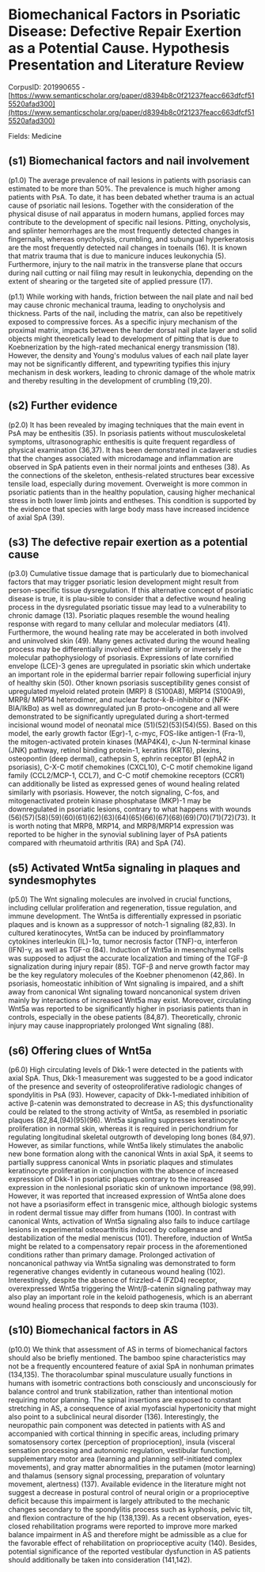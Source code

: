 # Biomechanical Factors in Psoriatic Disease: Defective Repair Exertion as a Potential Cause. Hypothesis Presentation and Literature Review

CorpusID: 201990655 - [https://www.semanticscholar.org/paper/d8394b8c0f21237feacc663dfcf515520afad300](https://www.semanticscholar.org/paper/d8394b8c0f21237feacc663dfcf515520afad300)

Fields: Medicine

## (s1) Biomechanical factors and nail involvement
(p1.0) The average prevalence of nail lesions in patients with psoriasis can estimated to be more than 50%. The prevalence is much higher among patients with PsA. To date, it has been debated whether trauma is an actual cause of psoriatic nail lesions. Together with the consideration of the physical disuse of nail apparatus in modern humans, applied forces may contribute to the development of specific nail lesions. Pitting, onycholysis, and splinter hemorrhages are the most frequently detected changes in fingernails, whereas onycholysis, crumbling, and subungual hyperkeratosis are the most frequently detected nail changes in toenails (16). It is known that matrix trauma that is due to manicure induces leukonychia (5). Furthermore, injury to the nail matrix in the transverse plane that occurs during nail cutting or nail filing may result in leukonychia, depending on the extent of shearing or the targeted site of applied pressure (17).

(p1.1) While working with hands, friction between the nail plate and nail bed may cause chronic mechanical trauma, leading to onycholysis and thickness. Parts of the nail, including the matrix, can also be repetitively exposed to compressive forces. As a specific injury mechanism of the proximal matrix, impacts between the harder dorsal nail plate layer and solid objects might theoretically lead to development of pitting that is due to Koebnerization by the high-rated mechanical energy transmission (18). However, the density and Young's modulus values of each nail plate layer may not be significantly different, and typewriting typifies this injury mechanism in desk workers, leading to chronic damage of the whole matrix and thereby resulting in the development of crumbling (19,20).
## (s2) Further evidence
(p2.0) It has been revealed by imaging techniques that the main event in PsA may be enthesitis (35). In psoriasis patients without musculoskeletal symptoms, ultrasonographic enthesitis is quite frequent regardless of physical examination (36,37). It has been demonstrated in cadaveric studies that the changes associated with microdamage and inflammation are observed in SpA patients even in their normal joints and entheses (38). As the connections of the skeleton, enthesis-related structures bear excessive tensile load, especially during movement. Overweight is more common in psoriatic patients than in the healthy population, causing higher mechanical stress in both lower limb joints and entheses. This condition is supported by the evidence that species with large body mass have increased incidence of axial SpA (39).
## (s3) The defective repair exertion as a potential cause
(p3.0) Cumulative tissue damage that is particularly due to biomechanical factors that may trigger psoriatic lesion development might result from person-specific tissue dysregulation. If this alternative concept of psoriatic disease is true, it is plau-sible to consider that a defective wound healing process in the dysregulated psoriatic tissue may lead to a vulnerability to chronic damage (13). Psoriatic plaques resemble the wound healing response with regard to many cellular and molecular mediators (41). Furthermore, the wound healing rate may be accelerated in both involved and uninvolved skin (49). Many genes activated during the wound healing process may be differentially involved either similarly or inversely in the molecular pathophysiology of psoriasis. Expressions of late cornified envelope (LCE)-3 genes are upregulated in psoriatic skin which undertake an important role in the epidermal barrier repair following superficial injury of healthy skin (50). Other known psoriasis susceptibility genes consist of upregulated myeloid related protein (MRP) 8 (S100A8), MRP14 (S100A9), MRP8/ MRP14 heterodimer, and nuclear factor-ƙ-B-inhibitor α (NFK-BIA/IƙBα) as well as downregulated jun B proto-oncogene and all were demonstrated to be significantly upregulated during a short-termed incisional wound model of neonatal mice (51)(52)(53)(54)(55). Based on this model, the early growth factor (Egr)-1, c-myc, FOS-like antigen-1 (Fra-1), the mitogen-activated protein kinases (MAP4K4), c-Jun N-terminal kinase (JNK) pathway, retinol binding protein-1, keratins (KRT6), plexins, osteopontin (deep dermal), cathepsin S, ephrin receptor B1 (ephA2 in psoriasis), C-X-C motif chemokines (CXCL10), C-C motif chemokine ligand family (CCL2/MCP-1, CCL7), and C-C motif chemokine receptors (CCR1) can additionally be listed as expressed genes of wound healing related similarly with psoriasis. However, the notch signaling, C-fos, and mitogenactivated protein kinase phosphatase (MKP)-1 may be downregulated in psoriatic lesions, contrary to what happens with wounds (56)(57)(58)(59)(60)(61)(62)(63)(64)(65)(66)(67)(68)(69)(70)(71)(72)(73). It is worth noting that MRP8, MRP14, and MRP8/MRP14 expression was reported to be higher in the synovial sublining layer of PsA patients compared with rheumatoid arthritis (RA) and SpA (74).
## (s5) Activated Wnt5a signaling in plaques and syndesmophytes
(p5.0) The Wnt signaling molecules are involved in crucial functions, including cellular proliferation and regeneration, tissue regulation, and immune development. The Wnt5a is differentially expressed in psoriatic plaques and is known as a suppressor of notch-1 signaling (82,83). In cultured keratinocytes, Wnt5a can be induced by proinflammatory cytokines interleukin (IL)-1α, tumor necrosis factor (TNF)-α, interferon (IFN)-γ, as well as TGF-α (84). Induction of Wnt5a in mesenchymal cells was supposed to adjust the accurate localization and timing of the TGF-β signalization during injury repair (85). TGF-β and nerve growth factor may be the key regulatory molecules of the Koebner phenomenon (42,86). In psoriasis, homeostatic inhibition of Wnt signaling is impaired, and a shift away from canonical Wnt signaling toward noncanonical system driven mainly by interactions of increased Wnt5a may exist. Moreover, circulating Wnt5a was reported to be significantly higher in psoriasis patients than in controls, especially in the obese patients (84,87). Theoretically, chronic injury may cause inappropriately prolonged Wnt signaling (88).
## (s6) Offering clues of Wnt5a
(p6.0) High circulating levels of Dkk-1 were detected in the patients with axial SpA. Thus, Dkk-1 measurement was suggested to be a good indicator of the presence and severity of osteoproliferative radiologic changes of spondylitis in PsA (93). However, capacity of Dkk-1-mediated inhibition of active β-catenin was demonstrated to decrease in AS; this dysfunctionality could be related to the strong activity of Wnt5a, as resembled in psoriatic plaques (82,84,(94)(95)(96). Wnt5a signaling suppresses keratinocyte proliferation in normal skin, whereas it is required in perichondrium for regulating longitudinal skeletal outgrowth of developing long bones (84,97). However, as similar functions, while Wnt5a likely stimulates the anabolic new bone formation along with the canonical Wnts in axial SpA, it seems to partially suppress canonical Wnts in psoriatic plaques and stimulates keratinocyte proliferation in conjunction with the absence of increased expression of Dkk-1 in psoriatic plaques contrary to the increased expression in the nonlesional psoriatic skin of unknown importance (98,99). However, it was reported that increased expression of Wnt5a alone does not have a psoriasiform effect in transgenic mice, although biologic systems in rodent dermal tissue may differ from humans (100). In contrast with canonical Wnts, activation of Wnt5a signaling also fails to induce cartilage lesions in experimental osteoarthritis induced by collagenase and destabilization of the medial meniscus (101). Therefore, induction of Wnt5a might be related to a compensatory repair process in the aforementioned conditions rather than primary damage. Prolonged activation of noncanonical pathway via Wnt5a signaling was demonstrated to form regenerative changes evidently in cutaneous wound healing (102). Interestingly, despite the absence of frizzled-4 (FZD4) receptor, overexpressed Wnt5a triggering the Wnt/β-catenin signaling pathway may also play an important role in the keloid pathogenesis, which is an aberrant wound healing process that responds to deep skin trauma (103).
## (s10) Biomechanical factors in AS
(p10.0) We think that assessment of AS in terms of biomechanical factors should also be briefly mentioned. The bamboo spine characteristics may not be a frequently encountered feature of axial SpA in nonhuman primates (134,135). The thoracolumbar spinal musculature usually functions in humans with isometric contractions both consciously and unconsciously for balance control and trunk stabilization, rather than intentional motion requiring motor planning. The spinal insertions are exposed to constant stretching in AS, a consequence of axial myofascial hypertonicity that might also point to a subclinical neural disorder (136). Interestingly, the neuropathic pain component was detected in patients with AS and accompanied with cortical thinning in specific areas, including primary somatosensory cortex (perception of proprioception), insula (visceral sensation processing and autonomic regulation, vestibular function), supplementary motor area (learning and planning self-initiated complex movements), and gray matter abnormalities in the putamen (motor learning) and thalamus (sensory signal processing, preparation of voluntary movement, alertness) (137). Available evidence in the literature might not suggest a decrease in postural control of neural origin or a proprioceptive deficit because this impairment is largely attributed to the mechanic changes secondary to the spondylitis process such as kyphosis, pelvic tilt, and flexion contracture of the hip (138,139). As a recent observation, eyes-closed rehabilitation programs were reported to improve more marked balance impairment in AS and therefore might be admissible as a clue for the favorable effect of rehabilitation on proprioceptive acuity (140). Besides, potential significance of the reported vestibular dysfunction in AS patients should additionally be taken into consideration (141,142).
